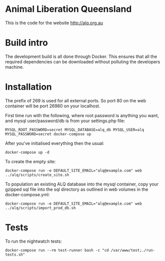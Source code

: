 Animal Liberation Queensland
============================

This is the code for the website http://alq.org.au


# Build intro

The development build is all done through Docker.  This ensures that all the required dependencies can be downloaded without polluting the developers machine.


# Installation

The prefix of 269 is used for all external ports.  So port 80 on the web container will be port 26980 on your localhost.

First time run with the following, where root password is anything you want, and mysql user/password/db is from your settings.php file:

    MYSQL_ROOT_PASSWORD=secret MYSQL_DATABASE=alq_db MYSQL_USER=alq MYSQL_PASSWORD=secret docker-compose up

After you've initialised everything then the usual:

    docker-compose up -d

To create the empty site:

    docker-compose run -e DEFAULT_SITE_EMAIL="alq@example.com" web ../alq/scripts/create_site.sh

To population an existing ALQ database into the mysql container, copy your gzipped sql file into the sql directory as outlined in web volumes in the docker-compose.yml:

    docker-compose run -e DEFAULT_SITE_EMAIL="alq@example.com" web ../alq/scripts/import_prod_db.sh

# Tests

To run the nightwatch tests:

    docker-compose run --rm test-runner bash -c "cd /var/www/test;./run-tests.sh"

